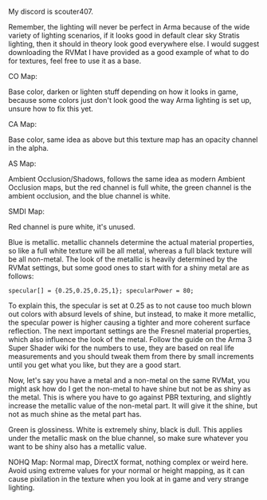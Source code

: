 My discord is scouter407.

Remember, the lighting will never be perfect in Arma because of the wide variety of lighting scenarios, if it looks good in default clear sky Stratis lighting, then it should in theory look good everywhere else. I would suggest downloading the RVMat I have provided as a good example of what to do for textures, feel free to use it as a base.

CO Map:

Base color, darken or lighten stuff depending on how it looks in game, because some colors just don't look good the way Arma lighting is set up, unsure how to fix this yet.

CA Map:

Base color, same idea as above but this texture map has an opacity channel in the alpha.

AS Map:

Ambient Occlusion/Shadows, follows the same idea as modern Ambient Occlusion maps, but the red channel is full white, the green channel is the ambient occlusion, and the blue channel is white.

SMDI Map:

Red channel is pure white, it's unused. 

Blue is metallic. metallic channels determine the actual material properties, so like a full white texture will be all metal, whereas a full black texture will be all non-metal. The look of the metallic is heavily determined by the RVMat settings, but some good ones to start with for a shiny metal are as follows:

`specular[] = {0.25,0.25,0.25,1};
specularPower = 80;`

To explain this, the specular is set at 0.25 as to not cause too much blown out colors with absurd levels of shine, but instead, to make it more metallic, the specular power is higher causing a tighter and more coherent surface reflection. The next important settings are the Fresnel material properties, which also influence the look of the metal. Follow the guide on the Arma 3 Super Shader wiki for the numbers to use, they are based on real life measurements and you should tweak them from there by small increments until you get what you like, but they are a good start.

Now, let's say you have a metal and a non-metal on the same RVMat, you might ask how do I get the non-metal to have shine but not be as shiny as the metal. This is where you have to go against PBR texturing, and slightly increase the metallic value of the non-metal part. It will give it the shine, but not as much shine as the metal part has.
 
Green is glossiness. White is extremely shiny, black is dull. This applies under the metallic mask on the blue channel, so make sure whatever you want to be shiny also has a metallic value.

NOHQ Map:
Normal map, DirectX format, nothing complex or weird here. Avoid using extreme values for your normal or height mapping, as it can cause pixilation in the texture when you look at in game and very strange lighting.
